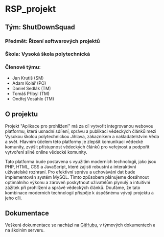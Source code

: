 # RSP_projekt 

## Tým: ShutDownSquad

### Předmět: Řízení softwarových projektů

### Škola: Vysoká škola polytechnická

### Členové týmu:
- Jan Krutiš (SM)
- Adam Kolář (PO)
- Daniel Sedlák (TM)
- Tomáš Přibyl (TM)
- Ondřej Vosáhlo (TM)

## O projektu
Projekt "Aplikace pro prohlížení" má za cíl vytvořit integrovanou webovou platformu, která usnadní sdílení, správu a publikaci vědeckých článků mezi Vysokou školou polytechnickou Jihlava, zákazníkem a nakladatelstvím Věda a svět. Hlavním účelem této platformy je zlepšit komunikaci vědecké komunity, zvýšit přístupnost vědeckých článků pro veřejnost a podpořit vytvoření silné online vědecké komunity.

Tato platforma bude postavena s využitím moderních technologií, jako jsou PHP, HTML, CSS a JavaScript, které zajistí robustní a interaktivní uživatelské rozhraní. Pro efektivní správu a uchovávání dat bude implementován systém MySQL. Tímto způsobem plánujeme dosáhnout optimálního výkonu a zároveň poskytnout uživatelům plynulý a intuitivní zážitek při prohlížení a správě vědeckých článků. Doufáme, že tato kombinace moderních technologií přispěje k úspěšnému vývoji projektu a jeho cíli.

## Dokumentace
Veškerá dokumentace se nachází na [GitHubu](https://github.com/ShutDownSquad/RSP_projekt), v týmových dokumentech a na školním serveru.
